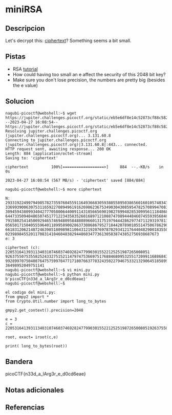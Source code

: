 # miniRSA

## Descripcion
Let's decrypt this: [ciphertext](https://jupiter.challenges.picoctf.org/static/eb5e6df8e14c52873cf88c582a1a4008/ciphertext)? Something seems a bit small.
## Pistas
- RSA [tutorial](https://en.wikipedia.org/wiki/RSA_(cryptosystem))
- How could having too small an e affect the security of this 2048 bit key?
- Make sure you don't lose precision, the numbers are pretty big (besides the e value)
## Solucion
```
nagubi-picoctf@webshell:~$ wget https://jupiter.challenges.picoctf.org/static/eb5e6df8e14c52873cf88c582a1a4008/ciphertext
--2023-04-27 16:08:54--  https://jupiter.challenges.picoctf.org/static/eb5e6df8e14c52873cf88c582a1a4008/ciphertext
Resolving jupiter.challenges.picoctf.org (jupiter.challenges.picoctf.org)... 3.131.60.8
Connecting to jupiter.challenges.picoctf.org (jupiter.challenges.picoctf.org)|3.131.60.8|:443... connected.
HTTP request sent, awaiting response... 200 OK
Length: 884 [application/octet-stream]
Saving to: 'ciphertext'

ciphertext          100%[==================>]     884  --.-KB/s    in 0s      

2023-04-27 16:08:54 (567 MB/s) - 'ciphertext' saved [884/884]

nagubi-picoctf@webshell:~$ more ciphertext 

N: 2933192249979498578273597604559116493668305938055895038656016010574034320151
3369939006307531165922708949619162698623675349030430859547825708994708321803705
3094594380993404277705800644009114318566569019827899482853099561118486869061526
6447335094048650745177122343583526016897121008747089444846074559395684058653052
7915802541450092946574694809584880896601317519794442862977471129319781313161842
0565017150405559640118995890028637308686795271844207890105514750678629077390549
6618312062140724639851809898110643121920769787029341217644048290018355046737519
0239898455201170831410460483829448603477361305838743852756938687673
e: 3

ciphertext (c): 220531641393113403107460374692824779903015522125251987265008051
9263755075355825243327515211479747536697517688468095325517209911688684309894900
9928997075040876475759978477171807663778324350227946753321329064518589907823254
36498952049751141 
nagubi-picoctf@webshell:~$ vi mini.py
nagubi-picoctf@webshell:~$ python mini.py 
b'picoCTF{n33d_a_lArg3r_e_d0cd6eae}'
nagubi-picoctf@webshell:~$ 

el codigo del mini.py:
from gmpy2 import *
from Crypto.Util.number import long_to_bytes

gmpy2.get_context().precision=2048

e = 3
c = 2205316413931134031074603746928247799030155221252519872650080519263755075355825243327515211479747536697517688468095325517209911688684309894900992899707504087647575997847717180766377832435022794675332132906451858990782325436498952049751141

root, exact= iroot(c,e)

print( long_to_bytes(root))
```

## Bandera

picoCTF{n33d_a_lArg3r_e_d0cd6eae}

## Notas adicionales

## Referencias
